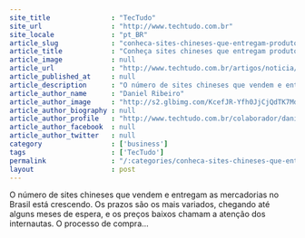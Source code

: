 ```yaml
---
site_title               : "TecTudo"
site_url                 : "http://www.techtudo.com.br"
site_locale              : "pt_BR"
article_slug             : "conheca-sites-chineses-que-entregam-produtos-no-brasil"
article_title            : "Conheça sites chineses que entregam produtos no Brasil"
article_image            : null
article_url              : "http://www.techtudo.com.br/artigos/noticia/2013/03/confira-lista-de-sites-chineses-que-entregam-mercadorias-no-brasil.html"
article_published_at     : null
article_description      : "O número de sites chineses que vendem e entregam as mercadorias no Brasil está crescendo. Os prazos são os mais variados, chegando até alguns meses de espera, e os preços baixos chamam a atenção dos internautas. O processo de compra..."
article_author_name      : "Daniel Ribeiro"
article_author_image     : "http://s2.glbimg.com/KcefJR-Yfh0JjCjQdTK7MdCf5yk=/30x30/s2.glbimg.com/ZAlvDzMqyMHtvA953ipffCofC7k=/0x0:140x140/140x140/s.glbimg.com/po/tt2/f/original/2014/01/13/daniel_strauch_ribeiro.png"
article_author_biography : null
article_author_profile   : "http://www.techtudo.com.br/colaborador/daniel-ribeiro.html"
article_author_facebook  : null
article_author_twitter   : null
category                 : ['business']
tags                     : ['TecTudo']
permalink                : "/:categories/conheca-sites-chineses-que-entregam-produtos-no-brasil/"
layout                   : post
---
```


O número de sites chineses que vendem e entregam as mercadorias no Brasil está crescendo. Os prazos são os mais variados, chegando até alguns meses de espera, e os preços baixos chamam a atenção dos internautas. O processo de compra...
